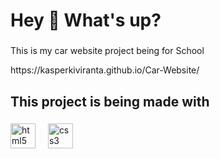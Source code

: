 <h1 align="left">Hey 👋 What's up?</h1>

###

<p align="left">This is my car website project being for School</p>
<p align="left">https://kasperkiviranta.github.io/Car-Website/</p>


###



<h2 align="left">This project is being made with</h2>

###

<div align="left">
  <img src="https://cdn.jsdelivr.net/gh/devicons/devicon/icons/html5/html5-original.svg" height="40" alt="html5 logo"  />
  <img width="12" />
  <img src="https://cdn.jsdelivr.net/gh/devicons/devicon/icons/css3/css3-original.svg" height="40" alt="css3 logo"  />
  <img width="12" />
</div>

###

